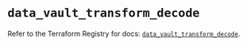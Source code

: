 # `data_vault_transform_decode`

Refer to the Terraform Registry for docs: [`data_vault_transform_decode`](https://registry.terraform.io/providers/hashicorp/vault/4.2.0/docs/data-sources/transform_decode).
